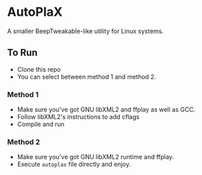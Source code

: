 # AutoPlaX
A smaller BeepTweakable-like utility for Linux systems.

## To Run
- Clone this repo
- You can select between method 1 and method 2.

### Method 1
- Make sure you've got GNU libXML2 and ffplay as well as GCC.
- Follow libXML2's instructions to add cflags
- Compile and run

### Method 2
- Make sure you've got GNU libXML2 runtime and ffplay.
- Execute `autoplax` file directly and enjoy.
